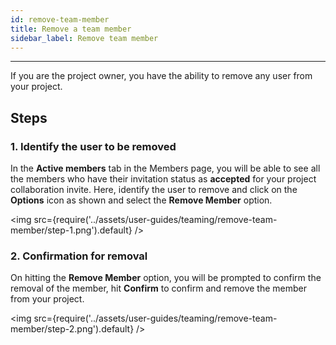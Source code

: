 ```yaml
---
id: remove-team-member
title: Remove a team member
sidebar_label: Remove team member
---
```


---

If you are the project owner, you have the ability to remove any user from your project.

## Steps

### 1. Identify the user to be removed

In the **Active members** tab in the Members page, you will be able to see all the members who have their invitation status as **accepted** for your project collaboration invite. Here, identify the user to remove and click on the **Options** icon as shown and select the **Remove Member** option.

<img src={require('../assets/user-guides/teaming/remove-team-member/step-1.png').default} />

### 2. Confirmation for removal

On hitting the **Remove Member** option, you will be prompted to confirm the removal of the member, hit **Confirm** to confirm and remove the member from your project.

<img src={require('../assets/user-guides/teaming/remove-team-member/step-2.png').default} />
